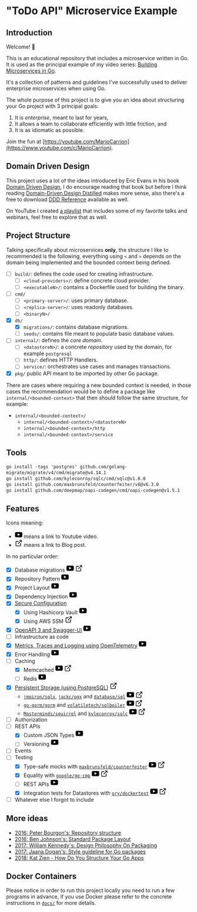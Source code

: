 # "ToDo API" Microservice Example

## Introduction

Welcome! 👋

This is an educational repository that includes a microservice written in Go. It is used as the principal example of my video series: [Building Microservices in Go](https://www.youtube.com/playlist?list=PL7yAAGMOat_Fn8sAXIk0WyBfK_sT1pohu).

It's a collection of patterns and guidelines I've successfully used to deliver enterprise microservices when using Go.

The whole purpose of this project is to give you an idea about structuring your Go project with 3 principal goals:

1. It is _enterprise_, meant to last for years,
1. It allows a team to collaborate efficiently with little friction, and
1. It is as idiomatic as possible.

Join the fun at [https://youtube.com/MarioCarrion](https://www.youtube.com/c/MarioCarrion).

## Domain Driven Design

This project uses a lot of the ideas introduced by Eric Evans in his book [Domain Driven Design](https://www.domainlanguage.com/), I do encourage reading that book but before I think reading [Domain-Driven Design Distilled](https://smile.amazon.com/Domain-Driven-Design-Distilled-Vaughn-Vernon/dp/0134434420/) makes more sense, also there's a free to download [DDD Reference](https://www.domainlanguage.com/ddd/reference/) available as well.

On YouTube I created [a playlist](https://www.youtube.com/playlist?list=PL7yAAGMOat_GJqfTdM9PBdTRSH7jXs6mI) that includes some of my favorite talks and webinars, feel free to explore that as well.

## Project Structure

Talking specifically about microservices **only**, the structure I like to recommended is the following, everything using `<` and `>` depends on the domain being implemented and the bounded context being defined.

- [ ] `build/`: defines the code used for creating infrastructure.
  - [ ] `<cloud-providers>/`: define concrete cloud provider.
  - [ ] `<executableN>/`: contains a Dockerfile used for building the binary.
- [ ] `cmd/`
  - [ ] `<primary-server>/`: uses primary database.
  - [ ] `<replica-server>/`: uses readonly databases.
  - [ ] `<binaryN>/`
- [X] `db/`
  - [X] `migrations/`: contains database migrations.
  - [ ] `seeds/`: contains file meant to populate basic database values.
- [ ] `internal/`: defines the _core domain_.
  - [ ] `<datastoreN>/`: a concrete _repository_ used by the domain, for example `postgresql`
  - [ ] `http/`: defines HTTP Handlers.
  - [ ] `service/`: orchestrates use cases and manages transactions.
- [X] `pkg/` public API meant to be imported by other Go package.

There are cases where requiring a new bounded context is needed, in those cases the recommendation would be to
define a package like `internal/<bounded-context>` that then should follow the same structure, for example:

* `internal/<bounded-context>/`
  * `internal/<bounded-context>/<datastoreN>`
  * `internal/<bounded-context>/http`
  * `internal/<bounded-context>/service`

## Tools

```
go install -tags 'postgres' github.com/golang-migrate/migrate/v4/cmd/migrate@v4.14.1
go install github.com/kyleconroy/sqlc/cmd/sqlc@v1.6.0
go install github.com/maxbrunsfeld/counterfeiter/v6@v6.3.0
go install github.com/deepmap/oapi-codegen/cmd/oapi-codegen@v1.5.1
```

## Features

Icons meaning:

* <img src="https://github.com/MarioCarrion/MarioCarrion/blob/main/youtube.svg" width="20" height="20" alt="YouTube video"> means a link to Youtube video.
* <img src="https://github.com/MarioCarrion/MarioCarrion/blob/main/link.svg" width="20" height="20" alt="Blog post"> means a link to Blog post.

In no particular order:

- [X] Database migrations [<img src="https://github.com/MarioCarrion/MarioCarrion/blob/main/youtube.svg" width="20" height="20" alt="YouTube video">](https://youtu.be/EavdaeUmn64) [<img src="https://github.com/MarioCarrion/MarioCarrion/blob/main/link.svg" width="20" height="20" alt="Blog post">](https://mariocarrion.com/2021/01/10/golang-tools-for-database-schema-migrations.html)
- [X] Repository Pattern [<img src="https://github.com/MarioCarrion/MarioCarrion/blob/main/youtube.svg" width="20" height="20" alt="YouTube video">](https://youtu.be/Z89UU4vSayY)
- [X] Project Layout [<img src="https://github.com/MarioCarrion/MarioCarrion/blob/main/youtube.svg" width="20" height="20" alt="YouTube video">](https://youtu.be/LUvid5TJ81Y)
- [X] Dependency Injection [<img src="https://github.com/MarioCarrion/MarioCarrion/blob/main/youtube.svg" width="20" height="20" alt="YouTube video">](https://youtu.be/Z89UU4vSayY)
- [X] [Secure Configuration](docs/SECURE\_CONFIGURATION.md)
  - [X] Using Hashicorp Vault [<img src="https://github.com/MarioCarrion/MarioCarrion/blob/main/youtube.svg" width="20" height="20" alt="YouTube video">](https://youtu.be/7UmJR0dOkjM)
  - [X] Using AWS SSM [<img src="https://github.com/MarioCarrion/MarioCarrion/blob/main/link.svg" width="20" height="20" alt="Blog post">](https://mariocarrion.com/2019/11/20/golang-aws-ssm-env-vars-package.html)
- [X] [OpenAPI 3 and Swagger-UI](docs/OPENAPI3\_SWAGGER.md) [<img src="https://github.com/MarioCarrion/MarioCarrion/blob/main/youtube.svg" width="20" height="20" alt="YouTube video">](https://youtu.be/HwtOAc0M08o)
- [ ] Infrastructure as code
- [X] [Metrics, Traces and Logging using OpenTelemetry](docs/METRICS\_TRACES\_LOGGING.md) [<img src="https://github.com/MarioCarrion/MarioCarrion/blob/main/youtube.svg" width="20" height="20" alt="YouTube video">](https://youtu.be/bytCFQJ43DE)
- [X] Error Handling [<img src="https://github.com/MarioCarrion/MarioCarrion/blob/main/youtube.svg" width="20" height="20" alt="YouTube video">](https://youtu.be/uQOfXL6IFmQ)
- [ ] Caching
  - [X] Memcached [<img src="https://github.com/MarioCarrion/MarioCarrion/blob/main/youtube.svg" width="20" height="20" alt="YouTube video">](https://youtu.be/yKI-sy70PwA) [<img src="https://github.com/MarioCarrion/MarioCarrion/blob/main/link.svg" width="20" height="20" alt="Blog post">](https://mariocarrion.com/2021/01/30/tips-building-microservices-in-go-golang-caching-memcached.html)
  - [ ] Redis [<img src="https://github.com/MarioCarrion/MarioCarrion/blob/main/youtube.svg" width="20" height="20" alt="YouTube video">](https://youtu.be/wj6-w0DLKRw)
- [X] [Persistent Storage (using PostgreSQL)](docs/PERSISTENT\_STORAGE.md) [<img src="https://github.com/MarioCarrion/MarioCarrion/blob/main/link.svg" width="20" height="20" alt="Blog post">](https://mariocarrion.com/2021/03/02/tips-building-microservices-in-go-golang-databases-postgresql-conclusion.html)
  - [`jmoiron/sqlx`](https://github.com/jmoiron/sqlx), [`jackc/pgx`](https://github.com/jackc/pgx) and [`database/sql`](https://pkg.go.dev/database/sql) [<img src="https://github.com/MarioCarrion/MarioCarrion/blob/main/youtube.svg" width="20" height="20" alt="YouTube video">](https://youtu.be/l8t6UKM1kro) [<img src="https://github.com/MarioCarrion/MarioCarrion/blob/main/link.svg" width="20" height="20" alt="Blog post">](https://mariocarrion.com/2021/02/05/tips-building-microservices-in-go-golang-databases-postgresql-part1.html)
  - [`go-gorm/gorm`](https://github.com/go-gorm/gorm) and [`volatiletech/sqlboiler`](https://github.com/volatiletech/sqlboiler) [<img src="https://github.com/MarioCarrion/MarioCarrion/blob/main/youtube.svg" width="20" height="20" alt="YouTube video">](https://youtu.be/CT2v0Xas8Sc) [<img src="https://github.com/MarioCarrion/MarioCarrion/blob/main/link.svg" width="20" height="20" alt="Blog post">](https://mariocarrion.com/2021/02/10/tips-building-microservices-in-go-golang-databases-postgresql-gorm-orm.html)
  - [`Masterminds/squirrel`](https://github.com/Masterminds/squirrel) and [`kyleconroy/sqlc`](https://github.com/kyleconroy/sqlc) [<img src="https://github.com/MarioCarrion/MarioCarrion/blob/main/youtube.svg" width="20" height="20" alt="YouTube video">](https://youtu.be/CT2v0Xas8Sc) [<img src="https://github.com/MarioCarrion/MarioCarrion/blob/main/link.svg" width="20" height="20" alt="Blog post">](https://mariocarrion.com/2021/02/23/tips-building-microservices-in-go-golang-databases-postgresql-sqlc-squirrel.html)
- [ ] Authorization
- [ ] REST APIs
  - [X] Custom JSON Types [<img src="https://github.com/MarioCarrion/MarioCarrion/blob/main/youtube.svg" width="20" height="20" alt="YouTube video">](https://youtu.be/UmVYkEYm4hw)
  - [ ] Versioning [<img src="https://github.com/MarioCarrion/MarioCarrion/blob/main/youtube.svg" width="20" height="20" alt="YouTube video">](https://youtu.be/4THy4iBQpFA)
- [ ] Events
- [ ] Testing
  - [X] Type-safe mocks with [`maxbrunsfeld/counterfeiter`](https://github.com/maxbrunsfeld/counterfeiter) [<img src="https://github.com/MarioCarrion/MarioCarrion/blob/main/youtube.svg" width="20" height="20" alt="YouTube video">](https://youtu.be/ENqwq64TsDk) [<img src="https://github.com/MarioCarrion/MarioCarrion/blob/main/link.svg" width="20" height="20" alt="Blog post">](https://mariocarrion.com/2019/06/24/golang-tools-counterfeiter.html)
  - [X] Equality with [`google/go-cmp`](https://github.com/google/go-cmp) [<img src="https://github.com/MarioCarrion/MarioCarrion/blob/main/youtube.svg" width="20" height="20" alt="YouTube video">](https://youtu.be/ae15DzSwNnU) [<img src="https://github.com/MarioCarrion/MarioCarrion/blob/main/link.svg" width="20" height="20" alt="Blog post">](https://mariocarrion.com/2021/01/22/go-package-equality-google-go-cmp.html)
  - [ ] REST APIs [<img src="https://github.com/MarioCarrion/MarioCarrion/blob/main/youtube.svg" width="20" height="20" alt="YouTube video">](https://youtu.be/lMrWO7OUMdY)
  - [X] Integration tests for Datastores with [`ory/dockertest`](https://github.com/ory/dockertest) [<img src="https://github.com/MarioCarrion/MarioCarrion/blob/main/youtube.svg" width="20" height="20" alt="YouTube video">](https://youtu.be/a-CCceqerhg) [<img src="https://github.com/MarioCarrion/MarioCarrion/blob/main/link.svg" width="20" height="20" alt="Blog post">](https://mariocarrion.com/2021/03/14/golang-package-testing-datastores-ory-dockertest.html)
- [ ] Whatever else I forgot to include

## More ideas

* [2016: Peter Bourgon's: Repository structure](https://peter.bourgon.org/go-best-practices-2016/#repository-structure)
* [2016: Ben Johnson's: Standard Package Layout](https://medium.com/@benbjohnson/standard-package-layout-7cdbc8391fc1)
* [2017: William Kennedy's: Design Philosophy On Packaging](https://www.ardanlabs.com/blog/2017/02/design-philosophy-on-packaging.html)
* [2017: Jaana Dogan's: Style guideline for Go packages](https://rakyll.org/style-packages/)
* [2018: Kat Zien - How Do You Structure Your Go Apps](https://www.youtube.com/watch?v=oL6JBUk6tj0)

## Docker Containers

Please notice in order to run this project locally you need to run a few programs in advance, if you use Docker please refer to the concrete instructions in [`docs/`](docs/) for more details.
